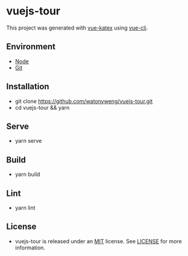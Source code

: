 # vuejs-tour

This project was generated with [vue-katex](https://github.com/lucpotage/vue-katex) using [vue-cli](https://github.com/vuejs/vue-cli).

## Environment

- [Node](https://nodejs.org/en)
- [Git](https://git-scm.com)

## Installation

- git clone https://github.com/watonyweng/vuejs-tour.git
- cd vuejs-tour && yarn

## Serve

- yarn serve

## Build

- yarn build

## Lint

- yarn lint

## License

- vuejs-tour is released under an [MIT](https://opensource.org/licenses/MIT) license. See [LICENSE](https://github.com/watonyweng/vuejs-tour/tree/master/LICENSE) for more information.